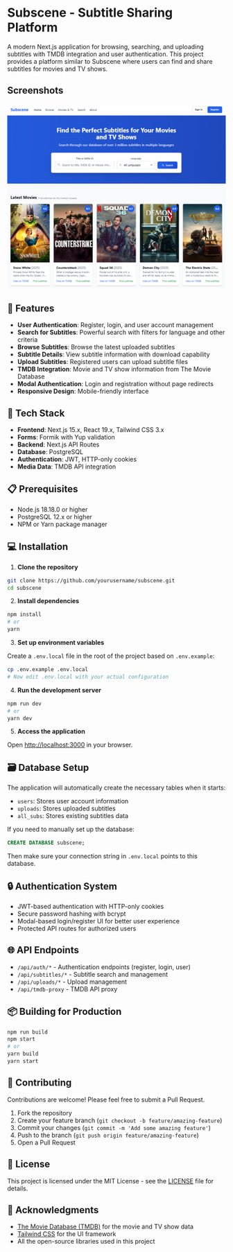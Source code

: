 # Subscene - Subtitle Sharing Platform

A modern Next.js application for browsing, searching, and uploading subtitles with TMDB integration and user authentication. This project provides a platform similar to Subscene where users can find and share subtitles for movies and TV shows.

## Screenshots

![Homepage](public/screenshots/HomePage.png)

## 🌟 Features

- **User Authentication**: Register, login, and user account management
- **Search for Subtitles**: Powerful search with filters for language and other criteria
- **Browse Subtitles**: Browse the latest uploaded subtitles
- **Subtitle Details**: View subtitle information with download capability
- **Upload Subtitles**: Registered users can upload subtitle files
- **TMDB Integration**: Movie and TV show information from The Movie Database
- **Modal Authentication**: Login and registration without page redirects
- **Responsive Design**: Mobile-friendly interface

## 🚀 Tech Stack

- **Frontend**: Next.js 15.x, React 19.x, Tailwind CSS 3.x
- **Forms**: Formik with Yup validation
- **Backend**: Next.js API Routes
- **Database**: PostgreSQL
- **Authentication**: JWT, HTTP-only cookies
- **Media Data**: TMDB API integration

## 📋 Prerequisites

- Node.js 18.18.0 or higher
- PostgreSQL 12.x or higher
- NPM or Yarn package manager

## 💻 Installation

1. **Clone the repository**

```bash
git clone https://github.com/yourusername/subscene.git
cd subscene
```

2. **Install dependencies**

```bash
npm install
# or
yarn
```

3. **Set up environment variables**

Create a `.env.local` file in the root of the project based on `.env.example`:

```bash
cp .env.example .env.local
# Now edit .env.local with your actual configuration
```

4. **Run the development server**

```bash
npm run dev
# or
yarn dev
```

5. **Access the application**

Open [http://localhost:3000](http://localhost:3000) in your browser.

## 🗃️ Database Setup

The application will automatically create the necessary tables when it starts:

- `users`: Stores user account information
- `uploads`: Stores uploaded subtitles
- `all_subs`: Stores existing subtitles data

If you need to manually set up the database:

```sql
CREATE DATABASE subscene;
```

Then make sure your connection string in `.env.local` points to this database.

## 🔒 Authentication System

- JWT-based authentication with HTTP-only cookies
- Secure password hashing with bcrypt
- Modal-based login/register UI for better user experience
- Protected API routes for authorized users

## 🌐 API Endpoints

- `/api/auth/*` - Authentication endpoints (register, login, user)
- `/api/subtitles/*` - Subtitle search and management
- `/api/uploads/*` - Upload management
- `/api/tmdb-proxy` - TMDB API proxy

## 📦 Building for Production

```bash
npm run build
npm start
# or
yarn build
yarn start
```

## 🧪 Contributing

Contributions are welcome! Please feel free to submit a Pull Request.

1. Fork the repository
2. Create your feature branch (`git checkout -b feature/amazing-feature`)
3. Commit your changes (`git commit -m 'Add some amazing feature'`)
4. Push to the branch (`git push origin feature/amazing-feature`)
5. Open a Pull Request

## 📄 License

This project is licensed under the MIT License - see the [LICENSE](LICENSE) file for details.

## 🙏 Acknowledgments

- [The Movie Database (TMDB)](https://www.themoviedb.org/) for the movie and TV show data
- [Tailwind CSS](https://tailwindcss.com/) for the UI framework
- All the open-source libraries used in this project 